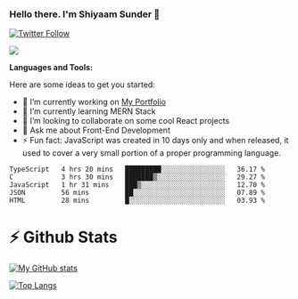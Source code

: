 ### Hello there. I'm Shiyaam Sunder 👋

[![Twitter Follow](https://img.shields.io/twitter/follow/shiyaamsunder?label=Follow%20Me&style=social)][twitter]

![](https://visitor-badge.glitch.me/badge?page_id=shiyaamsunder)

**Languages and Tools:**

Here are some ideas to get you started:

- 🔭 I’m currently working on [My Portfolio](https://github.com/shiyaamsunder/portfolio)
- 🌱 I’m currently learning MERN Stack
- 👯 I’m looking to collaborate on some cool React projects
- 💬 Ask me about Front-End Development
- ⚡ Fun fact: JavaScript was created in 10 days only and when released, it used to cover a very small portion of a proper programming language.

<!--START_SECTION:waka-->
```text
TypeScript   4 hrs 20 mins   █████████░░░░░░░░░░░░░░░░   36.17 % 
C            3 hrs 30 mins   ███████▒░░░░░░░░░░░░░░░░░   29.27 % 
JavaScript   1 hr 31 mins    ███▒░░░░░░░░░░░░░░░░░░░░░   12.70 % 
JSON         56 mins         ██░░░░░░░░░░░░░░░░░░░░░░░   07.89 % 
HTML         28 mins         █░░░░░░░░░░░░░░░░░░░░░░░░   03.93 % 
```
<!--END_SECTION:waka-->

# :zap: Github Stats

[![My GitHub stats](https://github-readme-stats.vercel.app/api?username=shiyaamsunder&show_icons=true&count_private=true&theme=nightowl)](https://github.com/github-readme-stats)

[![Top Langs](https://github-readme-stats.vercel.app/api/top-langs/?username=shiyaamsunder&count_private=true&layout=compact&theme=nightowl)](https://github.com/github-readme-stats)

[twitter]: https://twitter.com/shiyaamsunder
